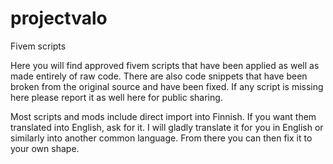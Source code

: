 # projectvalo
Fivem scripts

Here you will find approved fivem scripts that have been applied as well as made entirely of raw code. There are also code snippets that have been broken from the original source and have been fixed. If any script is missing here please report it as well here for public sharing.

Most scripts and mods include direct import into Finnish. If you want them translated into English, ask for it. I will gladly translate it for you in English or similarly into another common language. From there you can then fix it to your own shape.
